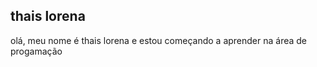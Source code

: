 ## thais lorena ##
olá, meu nome é thais lorena e estou começando a aprender na área de progamação


<!---
meduza044/meduza044 is a ✨ special ✨ repository because its `README.md` (this file) appears on your GitHub profile.
You can click the Preview link to take a look at your changes.
--->
